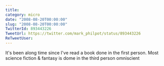 ```yaml
---
title: 
category: micro
date: "2008-08-20T00:00:00"
slug: "2008-08-20T00:00:00"
TwitterId: 893443226
TweetUrl: https://twitter.com/mark_philpot/status/893443226
ReTweetUser: 
---
```


It's been along time since I've read a book done in the first person. Most science fiction & fantasy is dome in the third person omniscient